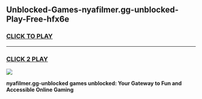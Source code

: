 
## Unblocked-Games-nyafilmer.gg-unblocked-Play-Free-hfx6e
<h3>
<a href="https://premium76.site?title=nyafilmer.gg-unblocked&ref=19M">CLICK TO PLAY</a></h3>
<hr>

<h3>
<a href="https://premium76.site?title=nyafilmer.gg-unblocked&ref=19M">CLICK 2 PLAY</a>
  
</h3>

<a href="https://premium76.site?title=nyafilmer.gg-unblocked&ref=19M"><img src="https://clearcache.store/games.png"></a>


**nyafilmer.gg-unblocked games unblocked: Your Gateway to Fun and Accessible Online Gaming**
